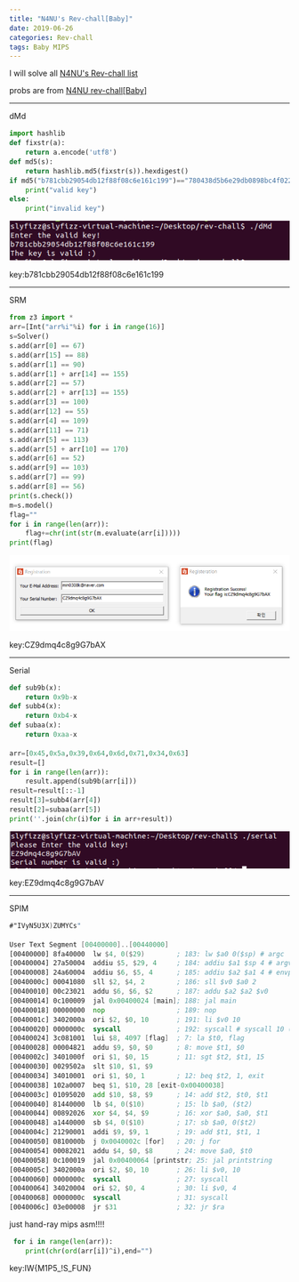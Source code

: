 ```yaml
---
title: "N4NU's Rev-chall[Baby]"
date: 2019-06-26
categories: Rev-chall
tags: Baby MIPS
---
```

I will solve all [N4NU's Rev-chall list](https://pastebin.com/q7LGi8w5)


probs are from
[N4NU rev-chall[Baby]](https://github.com/N4NU/Reversing-Challenges-List/tree/master/Baby)

-------------------------------------

dMd

```python
import hashlib
def fixstr(a):
    return a.encode('utf8')
def md5(s):
    return hashlib.md5(fixstr(s)).hexdigest()
if md5("b781cbb29054db12f88f08c6e161c199")=="780438d5b6e29db0898bc4f0225935c0":
    print("valid key")
else:
    print("invalid key")
```
![dMd](https://raw.githubusercontent.com/slyfizz3/slyfizz3.github.io/master/image/Rev-chall/Baby/dMd.png)

key:b781cbb29054db12f88f08c6e161c199

-----

SRM

```python
from z3 import *
arr=[Int("arr%i"%i) for i in range(16)]
s=Solver()
s.add(arr[0] == 67)
s.add(arr[15] == 88)
s.add(arr[1] == 90)
s.add(arr[1] + arr[14] == 155)
s.add(arr[2] == 57)
s.add(arr[2] + arr[13] == 155)
s.add(arr[3] == 100)
s.add(arr[12] == 55)
s.add(arr[4] == 109)
s.add(arr[11] == 71)
s.add(arr[5] == 113)
s.add(arr[5] + arr[10] == 170)
s.add(arr[6] == 52)
s.add(arr[9] == 103)
s.add(arr[7] == 99)
s.add(arr[8] == 56)
print(s.check())
m=s.model()
flag=""
for i in range(len(arr)):
	flag+=chr(int(str(m.evaluate(arr[i]))))
print(flag)
```

![SRM](https://raw.githubusercontent.com/slyfizz3/slyfizz3.github.io/master/image/Rev-chall/Baby/SRM.png)

key:CZ9dmq4c8g9G7bAX

-----

Serial

```python
def sub9b(x):
	return 0x9b-x
def subb4(x):
	return 0xb4-x
def subaa(x):
	return 0xaa-x

arr=[0x45,0x5a,0x39,0x64,0x6d,0x71,0x34,0x63]
result=[]
for i in range(len(arr)):
	result.append(sub9b(arr[i]))
result=result[::-1]
result[3]=subb4(arr[4])
result[2]=subaa(arr[5])
print(''.join(chr(i)for i in arr+result))
```

![Serial](https://raw.githubusercontent.com/slyfizz3/slyfizz3.github.io/master/image/Rev-chall/Baby/Serial.png)

key:EZ9dmq4c8g9G7bAV

-----


SPIM

```asm
#"IVyN5U3X)ZUMYCs"

User Text Segment [00400000]..[00440000]
[00400000] 8fa40000  lw $4, 0($29)        ; 183: lw $a0 0($sp) # argc 
[00400004] 27a50004  addiu $5, $29, 4     ; 184: addiu $a1 $sp 4 # argv 
[00400008] 24a60004  addiu $6, $5, 4      ; 185: addiu $a2 $a1 4 # envp 
[0040000c] 00041080  sll $2, $4, 2        ; 186: sll $v0 $a0 2 
[00400010] 00c23021  addu $6, $6, $2      ; 187: addu $a2 $a2 $v0 
[00400014] 0c100009  jal 0x00400024 [main]; 188: jal main 
[00400018] 00000000  nop                  ; 189: nop 
[0040001c] 3402000a  ori $2, $0, 10       ; 191: li $v0 10 
[00400020] 0000000c  syscall              ; 192: syscall # syscall 10 (exit) 
[00400024] 3c081001  lui $8, 4097 [flag]  ; 7: la $t0, flag 
[00400028] 00004821  addu $9, $0, $0      ; 8: move $t1, $0 
[0040002c] 3401000f  ori $1, $0, 15       ; 11: sgt $t2, $t1, 15 
[00400030] 0029502a  slt $10, $1, $9          
[00400034] 34010001  ori $1, $0, 1        ; 12: beq $t2, 1, exit 
[00400038] 102a0007  beq $1, $10, 28 [exit-0x00400038] 
[0040003c] 01095020  add $10, $8, $9      ; 14: add $t2, $t0, $t1 
[00400040] 81440000  lb $4, 0($10)        ; 15: lb $a0, ($t2) 
[00400044] 00892026  xor $4, $4, $9       ; 16: xor $a0, $a0, $t1 
[00400048] a1440000  sb $4, 0($10)        ; 17: sb $a0, 0($t2) 
[0040004c] 21290001  addi $9, $9, 1       ; 19: add $t1, $t1, 1 
[00400050] 0810000b  j 0x0040002c [for]   ; 20: j for 
[00400054] 00082021  addu $4, $0, $8      ; 24: move $a0, $t0 
[00400058] 0c100019  jal 0x00400064 [printstr; 25: jal printstring 
[0040005c] 3402000a  ori $2, $0, 10       ; 26: li $v0, 10 
[00400060] 0000000c  syscall              ; 27: syscall 
[00400064] 34020004  ori $2, $0, 4        ; 30: li $v0, 4 
[00400068] 0000000c  syscall              ; 31: syscall 
[0040006c] 03e00008  jr $31               ; 32: jr $ra 
```

just hand-ray mips asm!!!!

```python
 for i in range(len(arr)):
	print(chr(ord(arr[i])^i),end="")
```

key:IW{M1P5_!S_FUN}



